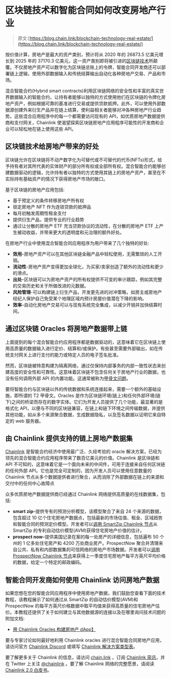 # 区块链技术和智能合同如何改变房地产行业

> 原文:[https://blog.chain.link/blockchain-technology-real-estate/](https://blog.chain.link/blockchain-technology-real-estate/)

按价值计算，房地产是最大的资产类别，预计将从 2020 年的 26873.5 亿美元增长到 2025 年的 37170.3 亿美元，这一资产类别即将被引进的[区块链技术](https://blog.chain.link/what-is-a-blockchain-and-how-can-it-impact-the-world/)所颠覆。不仅房地产资产可以数字化为区块链总账上的令牌，智能合同开发商还可以部署链上逻辑，使用外部数据输入和传统结算输出自动化各种房地产交易、产品和市场。

混合智能合约(Hybrid smart contracts)利用区块链网络的安全性和丰富的真实世界数据输入的智能合约，让持有者能够以独特的方式使用他们在区块链的令牌化房地产资产，例如根据可靠的基准进行交易或提供贷款抵押。此外，可以使用外部数据源创建外来衍生产品并在链上结算，使利益相关者能够对冲各种房地产行业趋势。这些混合应用程序中的每一个都需要访问现有的 API，如优质房地产数据提供商和支付网关，Chainlink 使渴望探索区块链房地产应用程序可能性的开发商和企业可以轻松地在链上使用这些 API。

## 区块链技术给房地产带来的好处

区块链允许在区块链将不动产数字化为可替代或不可替代的代币(NFTs)形式，给予持有者对其所代表的实体财产的部分所有权或全部所有权。混合智能合约能够创建数据驱动的逻辑，允许持有者以独特的方式使用其链上的房地产资产，甚至在不实际持有基础资产的情况下获得房地产市场的敞口。

基于区块链的房地产应用包括:

*   基于预定义的条件转移房地产所有权
*   锁定房地产 NFT 作为连锁贷款的抵押品
*   每月初触发周期性租金支付
*   提供衍生产品，提供专业的行业趋势
*   通过让分散的房地产 ETF 充当贷款协议的流动性，在分散的房地产 ETF 上产生被动收益，并带来更大的透明度和元治理的额外好处。

在房地产行业中使用混合智能合同应用程序为用户带来了几个独特的好处:

*   **效用**–房地产资产可以在其他区块链金融产品中轻松使用，无需繁琐的人工开销。
*   **流动性**-房地产资产变得更加全球化，为买家/卖家创造了额外的流动性和更少的滑点。
*   **出处**–区块链可以为房地产资产的所有权提供不可变的审计跟踪，例如其完整的交易历史和关于所做改进的元数据。
*   **风险管理**-可以构建链上衍生产品，开发更先进的对冲策略，如房主或房地产经纪人保护自己免受某个地理区域内预计房屋价值潜在下降的影响。
*   **效率**–自动化房地产交易可以与现有系统完全集成，以减少开销并加快结算时间。

## 通过区块链 Oracles 将房地产数据带上链

上面提到的每个混合智能合约应用程序都是数据驱动的，这意味着它在区块链上使用高质量的数据输入进行定价、结算和/或保护。有些甚至需要外部输出，如在传统支付网关上进行支付的能力或特定人员的电子签名批准。

然而，区块链被特意构建为隔离网络，通过仅保持内部事务的内部一致性状态来创建高度的安全性和可靠性。这意味着区块链不包含任何关于房地产行业的数据，也没有任何调用外部 API 的内置功能。这通常被称为[甲骨文问题](https://blog.chain.link/what-is-the-blockchain-oracle-problem/)。

要将智能合约与区块链以外的传统数据和系统连接起来，需要一个额外的基础设施，即所谓的 T2 甲骨文。Oracles 是作为区块链环境(链上)和任何外部环境(链下)之间的桥梁而存在的数字实体。它们为开发人员提供了几个功能，最显著的是格式化 API，以便与不同的区块链兼容，在链上和链下环境之间传输数据，并提供其他功能，如从多个来源聚合数据，生成数据隐私，以及签名数据以证明它来自特定的 web 服务器。

## 由 Chainlink 提供支持的链上房地产数据集

[Chainlink](https://blog.chain.link/what-is-chainlink/) 是智能合约经济中使用最广泛、久经考验的 oracle 解决方案，已经为领先的混合智能合约应用程序带来了数百亿美元的价值。Chainlink 是区块链和 API 不可知的，这意味着它是一个面向未来的中间件，可用于连接来自任何区块链的任何外部 API。它也是完全可定制的，因为开发人员可以使用任意数量的 Chainlink 节点从多个数据提供者进行聚合，从而消除了外部数据在链上的来源和交付中的任何中心故障点

众多优质房地产数据提供商已经通过 Chainlink 网络提供高质量的在线数据集，包括:

*   **smart zip**–提供专有的预测分析模型，该模型聚合了来自 24 个来源的数据，包含超过 10 亿个住宅房地产数据点，包括最新的市场估值、租金、区域趋势和智能合同的预测定价模型。开发者可以[调用 SmartZip Chainlink 节点](https://docs.chain.link/docs/smartzip-awm-oracle/)从 SmartZip 的专利自动估价模型(AVM)获得住宅房地产价值的估计。
*   **prospect now**–提供美国记录在案的每一处房产的详细信息，包括遍布 50 个州的 1 亿多处住宅房产和 4200 万处商业房产。ProspectNow 聚合并清理来自公共、私有和内部数据集的可信网络的房地产市场数据。开发者可以[调用 ProspectNow Chainlink 节点](https://docs.chain.link/docs/prospectnow-data-oracle/)来获得上一季度住宅房地产每平方英尺平均价格的数据，给定一个特定的邮政编码。

## 智能合同开发商如何使用 Chainlink 访问房地产数据

如果您想在您的智能合同应用程序中使用房地产数据，我们鼓励您查看下面的技术教程，该教程展示了如何通过从 SmartZip 的自动估价模型(AVM)和 ProspectNow 的每平方英尺价格数据中取平均值来获得高质量的住宅房地产估价。本教程还提供了关于如何建立与其他数据源的连接以及在哪里询问技术问题的附加文档:

*   [用 Chainlink Oracles 构建房地产 dApp】](https://blog.chain.link/build-a-real-estate-dapp-with-chainlink-oracles/)

要与专家讨论如何最好地利用 Chainlink oracles 进行混合智能合同房地产应用，请访问官方 [Chainlink Discord](https://discordapp.com/invite/aSK4zew) 或填写 [Chainlink 解决方案类型表](https://chainlinkcommunity.typeform.com/to/OYQO67EF?page=blog)。

要了解更多关于 Chainlink 的信息，请访问 [chain.link](https://chain.link/) ，订阅 [Chainlink 简讯](https://chn.lk/newsletter)，并在 Twitter 上关注 [@chainlink](http://www.twitter.com/chainlink) 。要了解 Chainlink 网络的完整愿景，请阅读 [Chainlink 2.0 白皮书](https://chain.link/whitepaper)。